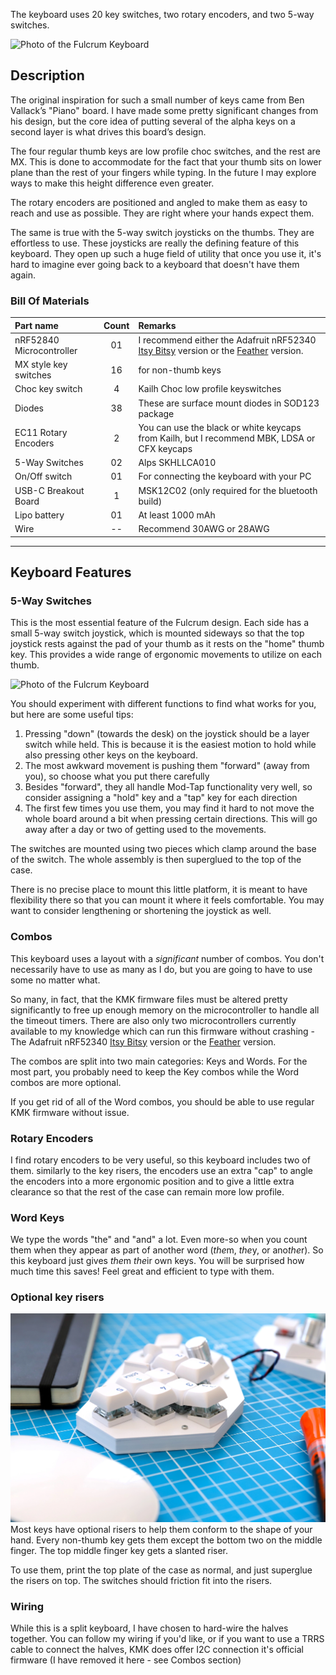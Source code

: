 The keyboard uses 20  key switches, two rotary encoders, and two 5-way switches.

![Photo of the Fulcrum Keyboard](photos/fulcrum-1.wepb "")

## Description

The original inspiration for such a small number of keys came from Ben Vallack’s "Piano" board. I have made some pretty significant changes from his design, but the core idea of putting several of the alpha keys on a second layer is what drives this board’s design.

The four regular thumb keys are low profile choc switches, and the rest are MX. This is done to accommodate for the fact that your thumb sits on lower plane than the rest of your fingers while typing. In the future I may explore ways to make this height difference even greater.

The rotary encoders are positioned and angled to make them as easy to reach and use as possible. They are right where your hands expect them.

The same is true with the 5-way switch joysticks on the thumbs. They are effortless to use. These joysticks are really the defining feature of this keyboard. They open up such a huge field of utility that once you use it, it's hard to imagine ever going back to a keyboard that doesn't have them again.


### Bill Of Materials

| Part name       | Count | Remarks | 
| :-------------- | :---: | :------ |
| nRF52840 Microcontroller | 01 | I recommend either the Adafruit nRF52340 [Itsy Bitsy](https://www.adafruit.com/product/4481) version or the [Feather](https://www.adafruit.com/product/4062) version.|
| MX style key switches    | 16 | for non-thumb keys |
| Choc key switch | 4 | Kailh Choc low profile keyswitches |
| Diodes  | 38 | These are surface mount diodes in SOD123 package |
| EC11 Rotary Encoders | 2 | You can use the black or white keycaps from Kailh, but I recommend MBK, LDSA or CFX keycaps |
| 5-Way Switches   | 02 | Alps SKHLLCA010 |
| On/Off switch    | 01 | For connecting the keyboard with your PC |
| USB-C Breakout Board   | 1 | MSK12C02 (only required for the bluetooth build) |
| Lipo battery    | 01 | At least 1000 mAh |
| Wire      | -- | Recommend 30AWG or 28AWG|


---

## Keyboard Features

### 5-Way Switches

This is the most essential feature of the Fulcrum design. Each side has a small 5-way switch joystick, which is mounted sideways so that the top joystick rests against the pad of your thumb as it rests on the "home" thumb key. This provides a wide range of ergonomic movements to utilize on each thumb. 

![Photo of the Fulcrum Keyboard](fulcrum-detail-1.jpg "")

You should experiment with different functions to find what works for you, but here are some useful tips:
1. Pressing "down" (towards the desk) on the joystick should be a layer switch while held. This is because it is the easiest motion to hold while also pressing other keys on the keyboard.
2. The most awkward movement is pushing them "forward" (away from you), so choose what you put there carefully
3. Besides "forward", they all handle Mod-Tap functionality very well, so consider assigning a "hold" key and a "tap" key for each direction
4.  The first few times you use them, you may find it hard to not move the whole board around a bit when pressing certain directions. This will go away after a day or two of getting used to the movements.

The switches are mounted using two pieces which clamp around the base of the switch. The whole assembly is then superglued to the top of the case.

There is no precise place to mount this little platform, it is meant to have flexibility there so that you can mount it where it feels comfortable. You may want to consider lengthening or shortening the joystick as well.

### Combos
This keyboard uses a layout with a *significant* number of combos. You don't necessarily have to use as many as I do, but you are going to have to use some no matter what.

So many, in fact, that the KMK firmware files must be altered pretty significantly to free up enough memory on the microcontroller to handle all the timeout timers. There are also only two microcontrollers currently available to my knowledge which can run this firmware without crashing - The Adafruit nRF52340 [Itsy Bitsy](https://www.adafruit.com/product/4481) version or the [Feather](https://www.adafruit.com/product/4062) version.

The combos are split into two main categories: Keys and Words. For the most part, you probably need to keep the Key combos while the Word combos are more optional.

If you get rid of all of the Word combos, you should be able to use regular KMK firmware without issue.

### Rotary Encoders
I find rotary encoders to be very useful, so this keyboard includes two of them. similarly to the key risers, the encoders use an extra "cap" to angle the encoders into a more ergonomic position and to give a little extra clearance so that the rest of the case can remain more low profile.

### Word Keys
We type the words "the" and "and" a lot. Even more-so when you count them when they appear as part of another word (*the*m, *the*y, or ano*the*r). So this keyboard just gives *the*m *the*ir own keys. You will be surprised how much time this saves! Feel great and efficient to type with them. 

### Optional key risers
![Photo of the Fulcrum Keyboard Detail](photos/fulcrum-detail-2.webp "")
Most keys have optional risers to help them conform to the shape of your hand. Every non-thumb key gets them except the bottom two on the middle finger. The top middle finger key gets a slanted riser. 

To use them, print the top plate of the case as normal, and just superglue the risers on top. The switches should friction fit into the risers.

### Wiring
While this is a split keyboard, I have chosen to hard-wire the halves together. You can follow my wiring if you'd like, or if you want to use a TRRS cable to connect the halves, KMK does offer I2C connection it's official firmware (I have removed it here - see Combos section)
